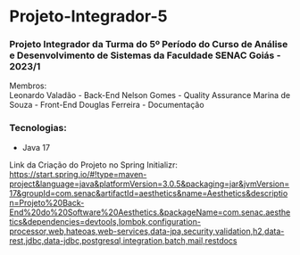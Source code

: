 # Projeto-Integrador-5
### Projeto Integrador da Turma do 5º Período do Curso de Análise e Desenvolvimento de Sistemas da Faculdade SENAC Goiás - 2023/1

Membros:  
Leonardo Valadão - Back-End
Nelson Gomes - Quality Assurance
Marina de Souza - Front-End
Douglas Ferreira - Documentação

### Tecnologias:
- Java 17

Link da Criação do Projeto no Spring Initializr:
https://start.spring.io/#!type=maven-project&language=java&platformVersion=3.0.5&packaging=jar&jvmVersion=17&groupId=com.senac&artifactId=aesthetics&name=Aesthetics&description=Projeto%20Back-End%20do%20Software%20Aesthetics.&packageName=com.senac.aesthetics&dependencies=devtools,lombok,configuration-processor,web,hateoas,web-services,data-jpa,security,validation,h2,data-rest,jdbc,data-jdbc,postgresql,integration,batch,mail,restdocs
